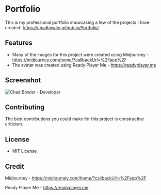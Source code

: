 # Portfolio

This is my professional portfolio showcasing a few of the projects I have created.
https://chadbowler.github.io/Portfolio/

## Features

* Many of the images for this project were created using Midjourney - https://midjourney.com/home/?callbackUrl=%2Fapp%2F
* The avatar was created using Ready Player Me - https://readyplayer.me

## Screenshot

![Chad Bowler - Developer](https://user-images.githubusercontent.com/127648744/235020750-ce556d17-38f3-4397-91bf-6775ba092217.png)

## Contributing

The best contributions you could make for this project is constructive criticism.

## License

* MIT License

## Credit

Midjourney - https://midjourney.com/home/?callbackUrl=%2Fapp%2F

Ready Player Me - https://readyplayer.me


